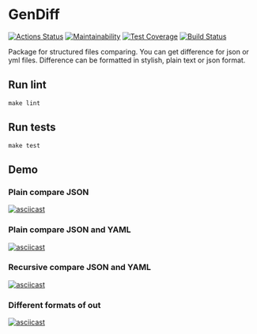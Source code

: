 # GenDiff
[![Actions Status](https://github.com/prozet-x/frontend-project-lvl2/workflows/hexlet-check/badge.svg)](https://github.com/prozet-x/frontend-project-lvl2/actions)
[![Maintainability](https://api.codeclimate.com/v1/badges/aec0c10a7e0b529615cc/maintainability)](https://codeclimate.com/github/prozet-x/frontend-project-lvl2/maintainability)
[![Test Coverage](https://api.codeclimate.com/v1/badges/aec0c10a7e0b529615cc/test_coverage)](https://codeclimate.com/github/prozet-x/frontend-project-lvl2/test_coverage)
[![Build Status](https://travis-ci.com/prozet-x/frontend-project-lvl2.svg?branch=main)](https://travis-ci.com/prozet-x/frontend-project-lvl2)

Package for structured files comparing. You can get difference for json or yml files. Difference can be formatted in stylish, plain text or json format.
## Run lint
`make lint`
## Run tests
`make test`
## Demo
### Plain compare JSON
[![asciicast](https://asciinema.org/a/mxE6PcVxJOZQyBcneQE6Dw6k3.svg)](https://asciinema.org/a/mxE6PcVxJOZQyBcneQE6Dw6k3)
### Plain compare JSON and YAML
[![asciicast](https://asciinema.org/a/KfkX4aDRsU6WLvRDw4q1dzErU.svg)](https://asciinema.org/a/KfkX4aDRsU6WLvRDw4q1dzErU)
### Recursive compare JSON and YAML
[![asciicast](https://asciinema.org/a/2UGdILBct8eTa1lLEgQVGREhS.svg)](https://asciinema.org/a/2UGdILBct8eTa1lLEgQVGREhS)
### Different formats of out
[![asciicast](https://asciinema.org/a/wu4JNMPrZOTLB8HpnsB09gFGQ.svg)](https://asciinema.org/a/wu4JNMPrZOTLB8HpnsB09gFGQ)
